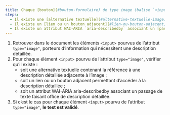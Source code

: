 ```yaml
---
title: Chaque [bouton](#bouton-formulaire) de type image (balise `<input>` avec l’attribut `type="image"`) [porteur d’information](#image-porteuse-d-information), qui nécessite une [description détaillée](#description-detaillee-image), vérifie-t-il une de ces conditions ?
steps:
  - Il existe une [alternative textuelle](#alternative-textuelle-image) contenant la référence à une [description détaillée](#description-detaillee-image) adjacente à l’image.
  - Il existe un [lien ou un bouton adjacent](#lien-ou-bouton-adjacent) permettant d’accéder à la [description détaillée](#description-detaillee-image).
  - Il existe un attribut WAI-ARIA `aria-describedby` associant un [passage de texte](#passage-de-texte-lie-par-aria-labelledby-ou-aria-describedby) faisant office de [description détaillée](#description-detaillee-image).
---
```


1. Retrouver dans le document les éléments `<input>` pourvus de l’attribut `type="image"`, porteurs d’information qui nécessitent une description détaillée.
2. Pour chaque élément `<input>` pourvu de l’attribut `type="image"`, vérifier qu’il existe :
   - soit une alternative textuelle contenant la référence à une description détaillée adjacente à l’image ;
   - soit un lien ou un bouton adjacent permettant d’accéder à la description détaillée ;
   - soit un attribut WAI-ARIA aria-describedby associant un passage de texte faisant office de description détaillée.
3. Si c’est le cas pour chaque élément `<input>` pourvu de l’attribut `type="image"`, **le test est validé**.
